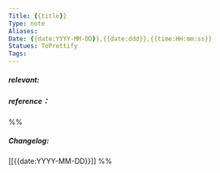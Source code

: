 ```yaml
---
Title: {{title}} 
Type: note
Aliases: 
Date: {{date:YYYY-MM-DD}},{{date:ddd}},{{time:HH:mm:ss}} 
Statues: ToPrettify 
Tags: 
---
```












##### relevant:

##### reference：

%%
##### Changelog:
[[{{date:YYYY-MM-DD}}]]
%%


